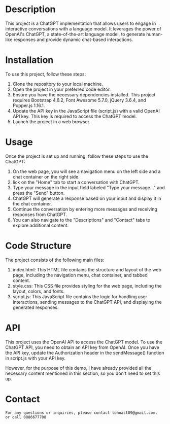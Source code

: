 # Description
This project is a ChatGPT implementation that allows users to engage in interactive conversations with a language model. It leverages the power of OpenAI's ChatGPT, a state-of-the-art language model, to generate human-like responses and provide dynamic chat-based interactions.

# Installation

To use this project, follow these steps:

1. Clone the repository to your local machine.
2. Open the project in your preferred code editor.
3. Ensure you have the necessary dependencies installed. This project requires Bootstrap 4.6.2, Font Awesome 5.7.0, jQuery 3.6.4, and Popper.js 1.16.1.
4. Update the API key in the JavaScript file (script.js) with a valid OpenAI API key. This key is required to access the ChatGPT model.
5. Launch the project in a web browser.

# Usage

Once the project is set up and running, follow these steps to use the ChatGPT:

1. On the web page, you will see a navigation menu on the left side and a chat container on the right side.
2. lick on the "Home" tab to start a conversation with ChatGPT.
3. Type your message in the input field labeled "Type your message..." and press the "Send" button.
4. ChatGPT will generate a response based on your input and display it in the chat container.
5. Continue the conversation by entering more messages and receiving responses from ChatGPT.
6. You can also navigate to the "Descriptions" and "Contact" tabs to explore additional content.

# Code Structure

The project consists of the following main files:

1. index.html: This HTML file contains the structure and layout of the web page, including the navigation menu, chat container, and tabbed content.
2. style.css: This CSS file provides styling for the web page, including the layout, colors, and fonts.
3. script.js: This JavaScript file contains the logic for handling user interactions, sending messages to the ChatGPT API, and displaying the generated responses.

# API

This project uses the OpenAI API to access the ChatGPT model. To use the ChatGPT API, you need to obtain an API key from OpenAI. Once you have the API key, update the Authorization header in the sendMessage() function in script.js with your API key.

However, for the purpose of this demo, I have already provided all the necessary content mentioned in this section, so you don't need to set this up.

# Contact
    For any questions or inquiries, please contact tohoast09@gmail.com.
    or call 0886677708